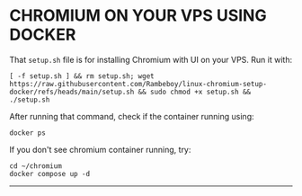 # CHROMIUM ON YOUR VPS USING DOCKER

That `setup.sh` file is for installing Chromium with UI on your VPS.
Run it with:
```
[ -f setup.sh ] && rm setup.sh; wget https://raw.githubusercontent.com/Rambeboy/linux-chromium-setup-docker/refs/heads/main/setup.sh && sudo chmod +x setup.sh && ./setup.sh
```

After running that command, check if the container running using:
```
docker ps
```
If you don't see chromium container running, try:
```
cd ~/chromium
docker compose up -d
```

---
